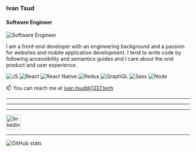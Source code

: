 
### Ivan Tsud
#### Software Engineer
![Software Engineer](images/generator/Logotype-dark.svg)


I am a front-end developer with an engineering background and a passion for websites and mobile application development. I tend to write code by following accessibility and semantics guides and I care about the end product and user experience.

![JS](https://img.shields.io/badge/-JS-05e273)	![React](https://img.shields.io/badge/-React-05e273)	![React Native](https://img.shields.io/badge/-React%20Native-05e273)	![Redux](https://img.shields.io/badge/-Redux-05e273)	![GraphQL](https://img.shields.io/badge/-GraphQL-05e273)	![Sass](https://img.shields.io/badge/-Sass-05e273)	![Node](https://img.shields.io/badge/-Node-05e273)

📫 You can reach me at ivan.tsud@1337.tech


---



---



  
  












---

  




[<img src=/images/generator/stackoverflow.svg alt='linkedin' height='40'>](https://stackoverflow.com/users/7379484/)





---



  
  

  
  
![GitHub stats](https://github-readme-stats.vercel.app/api?username=IvaTsu&show_icons=true&bg_color=0C0C91&text_color=05E273&title_color=05E273&border_color=05E273)
  
  

  
  

  
  

